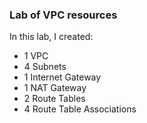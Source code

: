 ### Lab of VPC resources
In this lab, I created:
- 1 VPC
- 4 Subnets
- 1 Internet Gateway
- 1 NAT Gateway
- 2 Route Tables
- 4 Route Table Associations
